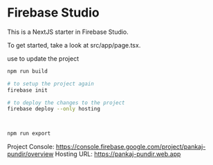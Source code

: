 # Firebase Studio

This is a NextJS starter in Firebase Studio.

To get started, take a look at src/app/page.tsx.



use to update the project 
```sh
npm run build

# to setup the project again
firebase init 

# to deploy the changes to the project
firebase deploy --only hosting



npm run export
```

Project Console: https://console.firebase.google.com/project/pankaj-pundir/overview
Hosting URL: https://pankaj-pundir.web.app